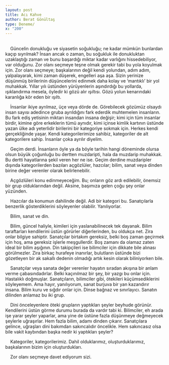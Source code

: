 ```yaml
---
layout: post
title: Acı Kahve
author: Berat Gönültaş
type: Deneme/
x: "200"
---
```

<br/>
&nbsp;&nbsp;&nbsp;&nbsp;Güncelin donukluğu ve siyasetin soğukluğu; ne kadar mümkün bunlardan kaçıp sıyrılmak? İnsan ancak o zaman, bu soğukluk ile donukluktan uzaklaştığı zaman ve bunu başardığı miktar kadar varlığını hissedebiliyor, var olduğunu. Zor olanı seçmeye teşne olmak gerekir tabi bu yola koyulmak için. Zor olanı seçmeye; başkalarının değil kendi yolundan, adım adım, yalpalayarak, kimi zaman düşerek, engelleri aşa aşa. Sizin yerinize düşünmüş birilerinin düşüncelerini edinmek daha kolay ve ‘mantıklı’  bir yol muhakkak. Yıllar yılı üstünden yürüyenlerin aşındırdığı bu yollarda, ışıklandırma mesela, öyledir ki gözü alır ışıltısı.  Gözü yolun kenarındaki karanlığa kör eden bir ışıltı.

&nbsp;&nbsp;&nbsp;&nbsp;İnsanlar ikiye ayrılmaz, üçe veya dörde de. Görebilecek gözümüz olsaydı insan sayısı adedince gruba ayrıldığını fark ederdik muhtemelen insanların. Bu fark ediş yetisinin miktarı insandan insana değişir; kimi için tüm insanlar birdir, kimine göre erkeklerin tümü aynıdır, kimi içinse kimlik kartının üstünde yazan ülke adı yeterlidir birilerini bir kategoriye sokmak için. Herkes kendi gerçekliğinde yaşar. Kendi kategorilerimize sahibiz, kategoriler de alt kategorilere sahip. İnsanlar çoka ayrılır diyelim.

&nbsp;&nbsp;&nbsp;&nbsp;Geçim derdi. İnsanların öyle ya da böyle tarihin hangi döneminde olursa olsun büyük çoğunluğu bu dertten muzdaripti, hala da muzdarip muhakkak. Bu dertti hayatlarına şekil veren her ne ise. Geçim derdine muzdaripler dışında kategorilerden bazıları açgözlüler, hazcılar; bilim, sanat veya dinden birine değer verenler olarak belirlenebilir.

&nbsp;&nbsp;&nbsp;&nbsp;Açgözlüleri konu edinmeyeceğim. Bu; onların göz ardı edilebilir, önemsiz bir grup olduklarından değil. Aksine, başımıza gelen çoğu şey onlar yüzünden.

&nbsp;&nbsp;&nbsp;&nbsp;Hazcılar da konumun dahilinde değil. Adi bir kategori bu. Sanatçılarla benzerlik gösterdiklerini söyleyenler olabilir. Yanılıyorlar.

&nbsp;&nbsp;&nbsp;&nbsp;Bilim, sanat ve din.

&nbsp;&nbsp;&nbsp;&nbsp;Bilim, güncel haliyle, kimileri için yaslanabilinecek tek dayanak. Bilim taraftarları kendilerini üstün görürler diğerlerinden, bu oldukça net. Zira onlar bilgiye sahiptir. Sanatçılar birtakım gereksiz, belki boş zaman geçirmek için hoş, ama gereksiz işlerle meşgullerdir. Boş zamanı da olamaz zaten ideal bir bilim aşığının. Din takipçileri ise bilimciler için dikkate bile alınası görülmezler. Zira birkaç hurafeye inanırlar, bulutların üstünde bizi gözetleyen bir ak sakallı dedenin olmadığı artık kesin olarak biliniyorken bile.

&nbsp;&nbsp;&nbsp;&nbsp;Sanatçılar veya sanata değer verenler hayatın sıradan akışına bir anlam verme çabasındadırlar. Belki kaçınılmaz bir şey, bir yazgı bu onlar için. Hastalıklı doğmuşlar. Sanatçıların, bilimciler gibi, ötekileri küçümsediklerini söyleyemem. Ama hayır, yanılıyorum, sanat burjuva bir yan kazandırır insana. Bilim kuru ve sığdır onlar için. Dinse bağnaz ve sınırlayıcı. Sanatın dilinden anlamaz bu iki grup.

&nbsp;&nbsp;&nbsp;&nbsp;Dini önceleyenlere öteki grupların yaptıkları şeyler beyhude görünür. Kendilerini üstün görme durumu burada da vardır tabi ki. Bilimciler, eh arada işe yarar şeyler yaparlar, ama yine de üstüne fazla düşünmeye değmeyecek şeylerle uğraşırlar. Hem fazla bilim, adamı dinden çıkarır. Sanatçılara gelince, uğraşları dini bakımdan sakıncalıdır öncelikle. Hem sakıncasız olsa bile vakit kaybından başka nedir ki yaptıkları şeyler?

&nbsp;&nbsp;&nbsp;&nbsp;Kategoriler, kategorilerimiz. Dahil olduklarımız, oluşturduklarımız, başkalarının bizim için oluşturdukları.

&nbsp;&nbsp;&nbsp;&nbsp;Zor olanı seçmeye davet ediyorum sizi.
